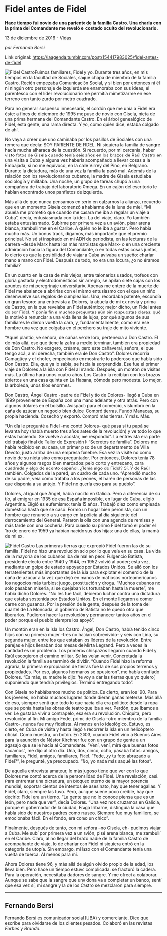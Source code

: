 # Fidel antes de Fidel

**Hace tiempo fui novio de una pariente de la familia Castro. Una charla con la prima del Comandante me reveló el costado oculto del revolucionario.**

13 de diciembre de 2016 - Vidas

_por Fernando Bersi_

Link original: https://laagenda.tumblr.com/post/154417983025/fidel-antes-de-fidel

![Fidel Castro](https://64.media.tumblr.com/a2685d51eef0f3bba367d5dea815f450/tumblr_inline_pk0l79bz3n1t6q87u_500.jpg)Fuimos familiares, Fidel y yo. Durante tres años, en mis tiempos en la facultad de Sociales, saqué chapa de miembro de la familia Castro. Recién empezaba Comunicación Social, y si bien por entonces ni él ni ningún otro personaje de izquierda me enamoraba con sus ideas, el parentesco con el líder revolucionario me permitía mimetizarme en ese terreno con tanto zurdo por metro cuadrado.

Para no generar suspenso innecesario, el cordón que me unía a Fidel era éste: a fines de diciembre de 1995 me puse de novio con Gisela, nieta de una prima hermana del Comandante Castro. En el árbol genealógico de Fidel, esta gente, una rama directa. Y yo, como quién dice, estaba colgado de ahí.

No vaya a creer que uno caminaba por los pasillos de Sociales con una remera que decía: SOY PARIENTE DE FIDEL. Ni siquiera la familia de sangre hacía mucha alharaca de la cuestión. Sí recuerdo, por mi cercanía, haber visto fotos de Gisela cuando tenía seis años en los brazos de Raúl Castro en una visita a Cuba y alguna vez haberla acompañado a llevar cosas a la Embajada, si no me equivoco, en la calle Virrey del Pino, en Belgrano. Durante la dictadura, más de una vez la familia la pasó mal. Además de la relación con los revolucionarios cubanos, la madre de Gisela estudiaba sociología y militaba. Una noche, un grupo de tareas chupó a una compañera de trabajo del laboratorio Omega. En un cajón del escritorio le habían encontrado unos panfletos de izquierda. 

Más allá de que nunca pensamos en serio en calzarnos la alianza, recuerdo que en un momento Gisela comenzó a hablarme de la luna de miel. “Mi abuela me prometió que cuando me casara me iba a regalar un viaje a Cuba”, decía, entusiasmada con la idea. La del viaje, claro. Yo también estaba entusiasmado. Subirme por primera vez a un avión, pisar arena blanca, zambullirme en el Caribe. A quién no le iba a gustar. Pero había mucho más. Un bonus track, digamos, más importante que el premio principal. No sé si inspirado en mi ADN de periodista, en las lecturas de la carrera -desde Marx hasta los más marxistas que Marx- o en una creciente admiración hacia la figura del Comandante, o en todas estas cosas juntas, lo cierto es que la posibilidad de viajar a Cuba avivaba un sueño: charlar mano a mano con Fidel. Después de todo, no era una locura, ¿o no éramos familia?

En un cuarto en la casa de mis viejos, entre talonarios usados, trofeos con gloria gastada y electrodomésticos sin arreglo, se apilan siete cajas con los apuntes de mi peregrinaje universitario. Apenas me enteré de la muerte de Fidel me abalance a abrirlas con el mismo entusiasmo con el que un niño desenvuelve sus regalos de cumpleaños. Una, recordaba patente, escondía un gran tesoro: una entrevista a Dolores, la abuela de mi ex novia y prima de Castro, en la que revelaba un Fidel auténtico; mejor dicho, un Fidel antes de ser Fidel. Y ponía fin a muchas preguntas aún sin respuestas claras: qué la motivó a renunciar a una vida llena de lujos, por qué algunos de sus familiares le dieron vuelta la cara, y, fundamentalmente, cómo era ese hombre una vez que colgaba en el perchero su traje de mito viviente. 

“Aquel plantío, ve señora, de cañas verde loro, pertenecía a Don Castro. El de más allá, ese que tiene la zafra a medio terminar, también era propiedad de Don Castro. No exagero, créame, pero este cañaveral, señora, el que tengo acá, a mi derecha, también era de Don Castro”. Dolores recorría Camagüey y el chofer, empecinado en mostrarle lo poderoso que había sido Don Castro. Ella, que ya lo sabía, se hacía la sorprendida. Ese fue el primer viaje de Dolores a la isla con Fidel al mando. Después, un montón de visitas más. La última hará unos cuatro años. Los Castro la recibían con los brazos abiertos en una casa quinta en La Habana, cómoda pero modesta. Lo mejor, la arboleda, unos tilos enormes. 

Don Castro, Ángel Castro -padre de Fidel y tío de Dolores- llegó a Cuba en 1899 proveniente de España con una mano adelante y otra atrás. Pero con algunos dólares en el bolsillo. Avispado para el comercio, vislumbró en la caña de azúcar un negocio bien dulce. Compró tierras. Fundó Manacas, su propia hacienda. Cosechó y exportó. Compró más tierras. Y más. Más.

“Un día le pregunté a Fidel -me contó Dolores- qué pasa si tu papá se levanta hoy (había muerto tres años antes de la revolución) y ve todo lo que estás haciendo. Se vuelve a acostar, me respondió”. La entrevista era parte del trabajo final de Taller de Expresión I: “Secretos de familia”. Dolores me había recibido en su casa, un primer piso de un departamento de Villa Devoto, justo arriba de una empresa fúnebre. Esa vez la visité no como novio de su nieta sino como preguntador. Por entonces, Dolores tenía 78 años y algunos rasgos bien marcados: pelo corto y entrecano, cara cuadrada y algo de acento español. ¿Tenía algo de Fidel? Sí. Y de Raúl también. Colgados de la pared, un cuadro de cada uno. “Aprendió mucho de su padre, veía cómo trataba a los peones, el harén de personas de las que disponía a su antojo. Y Fidel no quería eso para su pueblo”.

Dolores, al igual que Ángel, había nacido en Galicia. Pero a diferencia de su tío, al emigrar en 1935 de esa España imposible, en lugar de Cuba, eligió Argentina. Eligió es eufemismo: tenía 15 años. Trabajó diez como empleada doméstica hasta que se casó. Formó un hogar bien peronista, con un hombre que renunció a su cargo en la policía al día siguiente del derrocamiento del General. Pararon la olla con una agencia de remises y más tarde con una cochería. Para cuando su primo Fidel tomó el poder el 1ro de enero de 1959 ya habían nacido sus dos hijas: una de ellas, la mamá de mi ex. 

![Fidel Castro](https://64.media.tumblr.com/a2685d51eef0f3bba367d5dea815f450/tumblr_inline_pk0l79bz3n1t6q87u_500.jpg) Las primeras tierras que expropió Fidel fueron las de su familia. Fidel no hizo una revolución solo por lo que veía en su casa. La vida de la mayoría de los cubanos iba de mal en peor. Fulgencio Batista, presidente electo entre 1940 y 1944, en 1952 volvió al poder; esta vez, mediante un golpe de estado apoyado por Estados Unidos. Se alió con los terratenientes más importantes de la isla para explotar el comercio de la caña de azúcar a la vez que dejó en manos de mafiosos norteamericanos los negocios más turbios: juego, prostitución y droga. “Muchos cubanos no solo pasaban miseria, si se quejaban los torturaban hasta la muerte”, me había dicho Dolores. “No les fue fácil, debieron luchar contra una dictadura que estaba sostenida por Estados Unidos. En el monte llegaron a comer carne con gusanos. Por la presión de la gente, después de la toma del cuartel de La Moncada, al gobierno de Batista no le quedó otra que liberarlos. Pudieron hacer la revolución y permanecer tantos años en el poder porque el pueblo siempre los apoyó”.

Un montón eran en la isla los Castro. Ángel, Don Castro, había tenido cinco hijos con su primera mujer -tres no habían sobrevivido- y seis con Lina, su segunda mujer, entre los que estaban los líderes de la revolución. Entre parejas e hijos llenaban dos mesas de Mirta Legrand. Pero a veces la cantidad es un problema. Los primeros chispazos llegaron cuando Fidel y Raúl escogieron el camino militar. Se las veían venir. Concretada la revolución la familia se terminó de dividir. “Cuando Fidel hizo la reforma agraria, la primera expropiación de tierras fue la de sus propios terrenos y propiedades. Por eso, algunos hermanos se opusieron”, me había confiado Dolores. “Es más, su madre le dijo: ‘te voy a dar las tierras que yo quiero’, suponiendo que tendría privilegios. Terminó entregando todo”. 

Con Gisela no hablábamos mucho de política. Es cierto, eran los '90. Para los jóvenes, no había muchos lugares donde dieran ganas meterse. Más allá de eso, siempre sentí que todo lo que hacía ella era político: desde la ropa que se ponía hasta las obras de teatro que iba a ver. Perdón, que íbamos a ver. Le gustaba vivir a contrapelo, esa era su revolución. Chiquita, pero revolución al fin.
Mi amigo Fede, primo de Gisela –otro miembro de la familia Castro-, nunca fue muy fidelista. Al menos en lo ideológico. Estuvo, es cierto, en Cuba de visita y hasta llegó a recorrer la isla en un helicóptero oficial. Como muestra, un botón. En 2003, cuando Fidel vino a Buenos Aires para la asunción de Néstor Kirchner fue con un grupo de gente a un agasajo que se le hacía al Comandante. “Vení, vení, mirá que buenas fotos sacamos”, me dijo al otro día. Una, dos, cinco, ocho, pasaba fotos: amigos, familiares, Fidel, amigos, familiares, Fidel. “Fede, ¿y tu foto abrazado a Fidel?”, le pregunté, ya preocupado. “No, yo nada más saqué las fotos”. 

De aquella entrevista amateur, lo más jugoso tiene que ver con lo que Dolores me contó acerca de la personalidad de Fidel. Una revelación, casi. Para enfrentar una dictadura, un bloqueo eterno de la mayor potencia mundial, soportar cientos de intentos de asesinato, hay que tener agallas. Y Fidel, claro, siempre las tuvo. Pero, aunque suene poco creíble, hay que decirlo: Fidel era un tierno. “La gente que no lo conoce piensa que es un león, pero nada que ver”, decía Dolores. “Una vez nos cruzamos en Galicia, porque el gobernador de la ciudad, Fraga Iribarne, distinguía la casa que había sido de nuestros padres como museo. Siempre fue muy familiero, se emocionaba fácil. En el fondo, era como un chico”. 

Finalmente, después de tanto, con mi señora –no Gisela, eh- pudimos viajar a Cuba. Me subí por primera vez a un avión, pisé arena blanca, me zambullí en el Caribe. Claro, al no llegar del brazo nadie de la familia Castro de acompañante de viaje, lo de charlar con Fidel ni siquiera entró en la categoría de utopía. Sin embargo, mi lazo con el Comandante tenía una vuelta de tuerca. Al menos para mí.

Ahora Dolores tiene 96, y más allá de algún olvido propio de la edad, los lleva bien. Pero hace un tiempo estuvo complicada: se fracturó la cadera. Para la operación, necesitaba dadores de sangre. Y me ofrecí a colaborar. Aunque se sabe que la sangre que uno dona va a completar un banco, sentí que esa vez sí, mi sangre y la de los Castro se mezclaron para siempre.

  




---

 Fernando Bersi
---------------

 Fernando Bersi es comunicador social (UBA) y comerciante. Dice que escribe para olvidarse de los clientes pesados. Colaboró en las revistas *Forbes* y *Brando*. 

